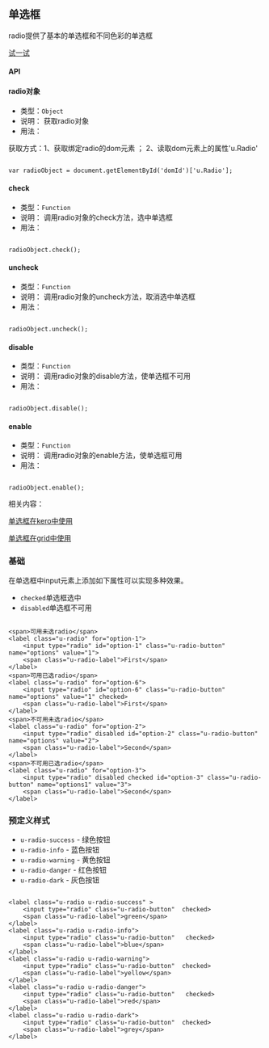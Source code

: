 ## 单选框

radio提供了基本的单选框和不同色彩的单选框



[试一试](http://tinper.org/webide/#/demos/ui/radio)

#### API

#### radio对象

* 类型：`Object`
* 说明： 获取radio对象
* 用法：

获取方式：1、获取绑定radio的dom元素 ； 2、读取dom元素上的属性'u.Radio'

```

var radioObject = document.getElementById('domId')['u.Radio'];

```

#### check

* 类型：`Function`
* 说明： 调用radio对象的check方法，选中单选框
* 用法：

```

radioObject.check();

```

#### uncheck

* 类型：`Function`
* 说明： 调用radio对象的uncheck方法，取消选中单选框
* 用法：

```

radioObject.uncheck();

```

#### disable

* 类型：`Function`
* 说明： 调用radio对象的disable方法，使单选框不可用
* 用法：

```

radioObject.disable();

```
#### enable

* 类型：`Function`
* 说明： 调用radio对象的enable方法，使单选框可用
* 用法：

```

radioObject.enable();

```

相关内容：

[单选框在kero中使用](http://docs.tinper.org/moy/kero/ex_radio.html)    

[单选框在grid中使用](http://tinper.org/webide/#/demos/grids/edit)


### 基础

在单选框中input元素上添加如下属性可以实现多种效果。

* `checked`单选框选中
* `disabled`单选框不可用

<div class="examples-code"><pre><code>
&lt;span>可用未选radio&lt;/span>
&lt;label class="u-radio" for="option-1">
    &lt;input type="radio" id="option-1" class="u-radio-button" name="options" value="1">
    &lt;span class="u-radio-label">First&lt;/span>
&lt;/label>
&lt;span>可用已选radio&lt;/span>
&lt;label class="u-radio" for="option-6">
    &lt;input type="radio" id="option-6" class="u-radio-button" name="options" value="1" checked>
    &lt;span class="u-radio-label">First&lt;/span>
&lt;/label>
&lt;span>不可用未选radio&lt;/span>
&lt;label class="u-radio" for="option-2">
    &lt;input type="radio" disabled id="option-2" class="u-radio-button" name="options" value="2">
    &lt;span class="u-radio-label">Second&lt;/span>
&lt;/label>
&lt;span>不可用已选radio&lt;/span>
&lt;label class="u-radio" for="option-3">
    &lt;input type="radio" disabled checked id="option-3" class="u-radio-button" name="options1" value="3">
    &lt;span class="u-radio-label">Second&lt;/span>
&lt;/label></code></pre>
</div>





### 预定义样式

* `u-radio-success` - 绿色按钮
* `u-radio-info` - 蓝色按钮
* `u-radio-warning` - 黄色按钮
* `u-radio-danger` - 红色按钮
* `u-radio-dark` - 灰色按钮

<div class="examples-code"><pre><code>
&lt;label class="u-radio u-radio-success" >
    &lt;input type="radio" class="u-radio-button"  checked>
    &lt;span class="u-radio-label">green&lt;/span>
&lt;/label>
&lt;label class="u-radio u-radio-info">
    &lt;input type="radio" class="u-radio-button"   checked>
    &lt;span class="u-radio-label">blue&lt;/span>
&lt;/label>
&lt;label class="u-radio u-radio-warning">
    &lt;input type="radio" class="u-radio-button"  checked>
    &lt;span class="u-radio-label">yellow&lt;/span>
&lt;/label>
&lt;label class="u-radio u-radio-danger">
    &lt;input type="radio" class="u-radio-button"   checked>
    &lt;span class="u-radio-label">red&lt;/span>
&lt;/label>
&lt;label class="u-radio u-radio-dark">
    &lt;input type="radio" class="u-radio-button"  checked>
    &lt;span class="u-radio-label">grey&lt;/span>
&lt;/label></code></pre>
</div>



